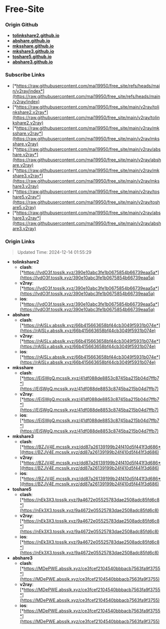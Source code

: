 # Free-Site

### Origin Github

- [**tolinkshare2.github.io**](https://github.com/tolinkshare2/tolinkshare2.github.io)
- [**abshare.github.io**](https://github.com/abshare/abshare.github.io)
- [**mksshare.github.io**](https://github.com/mksshare/mksshare.github.io)
- [**mkshare3.github.io**](https://github.com/mkshare3/mkshare3.github.io)
- [**toshare5.github.io**](https://github.com/toshare5/toshare5.github.io)
- [**abshare3.github.io**](https://github.com/abshare3/abshare3.github.io)

### Subscribe Links

- [*https://raw.githubusercontent.com/mai19950/free_site/refs/heads/main/v2ray/index*](https://raw.githubusercontent.com/mai19950/free_site/refs/heads/main/v2ray/index)
- [*https://raw.githubusercontent.com/mai19950/free_site/main/v2ray/tolinkshare2.v2ray*](https://raw.githubusercontent.com/mai19950/free_site/main/v2ray/tolinkshare2.v2ray)
- [*https://raw.githubusercontent.com/mai19950/free_site/main/v2ray/mksshare.v2ray*](https://raw.githubusercontent.com/mai19950/free_site/main/v2ray/mksshare.v2ray)
- [*https://raw.githubusercontent.com/mai19950/free_site/main/v2ray/abshare.v2ray*](https://raw.githubusercontent.com/mai19950/free_site/main/v2ray/abshare.v2ray)
- [*https://raw.githubusercontent.com/mai19950/free_site/main/v2ray/mkshare3.v2ray*](https://raw.githubusercontent.com/mai19950/free_site/main/v2ray/mkshare3.v2ray)
- [*https://raw.githubusercontent.com/mai19950/free_site/main/v2ray/toshare5.v2ray*](https://raw.githubusercontent.com/mai19950/free_site/main/v2ray/toshare5.v2ray)
- [*https://raw.githubusercontent.com/mai19950/free_site/main/v2ray/abshare3.v2ray*](https://raw.githubusercontent.com/mai19950/free_site/main/v2ray/abshare3.v2ray)

### Origin Links

> Updated Time: 2024-12-14 01:55:29

- **tolinkshare2**
  - **clash**: [*https://lvdO3f.tosslk.xyz/390e10abc3fe1b0675854b66739eaa5a*](https://lvdO3f.tosslk.xyz/390e10abc3fe1b0675854b66739eaa5a)
  - **v2ray**: [*https://lvdO3f.tosslk.xyz/390e10abc3fe1b0675854b66739eaa5a*](https://lvdO3f.tosslk.xyz/390e10abc3fe1b0675854b66739eaa5a)
  - **ios**: [*https://lvdO3f.tosslk.xyz/390e10abc3fe1b0675854b66739eaa5a*](https://lvdO3f.tosslk.xyz/390e10abc3fe1b0675854b66739eaa5a)
- **abshare**
  - **clash**: [*https://rAlSLy.absslk.xyz/66b415663658bf44cb3049f5931b074e*](https://rAlSLy.absslk.xyz/66b415663658bf44cb3049f5931b074e)
  - **v2ray**: [*https://rAlSLy.absslk.xyz/66b415663658bf44cb3049f5931b074e*](https://rAlSLy.absslk.xyz/66b415663658bf44cb3049f5931b074e)
  - **ios**: [*https://rAlSLy.absslk.xyz/66b415663658bf44cb3049f5931b074e*](https://rAlSLy.absslk.xyz/66b415663658bf44cb3049f5931b074e)
- **mksshare**
  - **clash**: [*https://EiSWgQ.mcsslk.xyz/41df088de8853c8745ba215b04d7ffb7*](https://EiSWgQ.mcsslk.xyz/41df088de8853c8745ba215b04d7ffb7)
  - **v2ray**: [*https://EiSWgQ.mcsslk.xyz/41df088de8853c8745ba215b04d7ffb7*](https://EiSWgQ.mcsslk.xyz/41df088de8853c8745ba215b04d7ffb7)
  - **ios**: [*https://EiSWgQ.mcsslk.xyz/41df088de8853c8745ba215b04d7ffb7*](https://EiSWgQ.mcsslk.xyz/41df088de8853c8745ba215b04d7ffb7)
- **mkshare3**
  - **clash**: [*https://BZJV4E.mcsslk.xyz/dd87a26139199b24f410d5f441f3d686*](https://BZJV4E.mcsslk.xyz/dd87a26139199b24f410d5f441f3d686)
  - **v2ray**: [*https://BZJV4E.mcsslk.xyz/dd87a26139199b24f410d5f441f3d686*](https://BZJV4E.mcsslk.xyz/dd87a26139199b24f410d5f441f3d686)
  - **ios**: [*https://BZJV4E.mcsslk.xyz/dd87a26139199b24f410d5f441f3d686*](https://BZJV4E.mcsslk.xyz/dd87a26139199b24f410d5f441f3d686)
- **toshare5**
  - **clash**: [*https://nEk3X3.tosslk.xyz/9a4672e05525783dae2508adc85fd6c8*](https://nEk3X3.tosslk.xyz/9a4672e05525783dae2508adc85fd6c8)
  - **v2ray**: [*https://nEk3X3.tosslk.xyz/9a4672e05525783dae2508adc85fd6c8*](https://nEk3X3.tosslk.xyz/9a4672e05525783dae2508adc85fd6c8)
  - **ios**: [*https://nEk3X3.tosslk.xyz/9a4672e05525783dae2508adc85fd6c8*](https://nEk3X3.tosslk.xyz/9a4672e05525783dae2508adc85fd6c8)
- **abshare3**
  - **clash**: [*https://MDePWE.absslk.xyz/ce3fcef2104540bbbacb7563fa9f3755*](https://MDePWE.absslk.xyz/ce3fcef2104540bbbacb7563fa9f3755)
  - **v2ray**: [*https://MDePWE.absslk.xyz/ce3fcef2104540bbbacb7563fa9f3755*](https://MDePWE.absslk.xyz/ce3fcef2104540bbbacb7563fa9f3755)
  - **ios**: [*https://MDePWE.absslk.xyz/ce3fcef2104540bbbacb7563fa9f3755*](https://MDePWE.absslk.xyz/ce3fcef2104540bbbacb7563fa9f3755)
